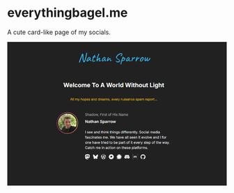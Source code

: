 # everythingbagel.me

A cute card-like page of my socials.

![everythingbagel.me](https://github.com/DismalShadowX/Social-Page/blob/14dfa84a661b8f3a0ed2a0ca8d940ee5ebde96b6/screenshot.png)
